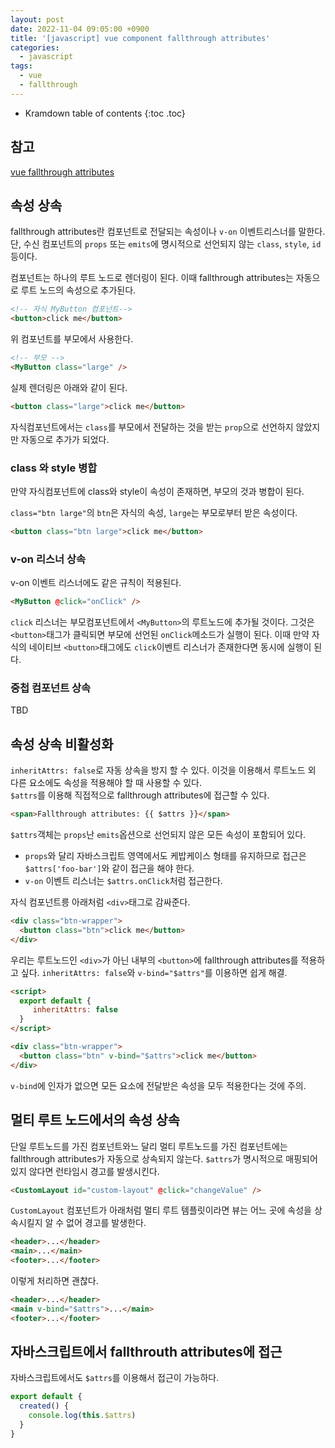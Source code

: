 ```yaml
---
layout: post
date: 2022-11-04 09:05:00 +0900
title: '[javascript] vue component fallthrough attributes'
categories:
  - javascript
tags:
  - vue
  - fallthrough
---
```


* Kramdown table of contents
{:toc .toc}

## 참고

[vue fallthrough attributes](https://vuejs.org/guide/components/attrs.html)


## 속성 상속

fallthrough attributes란 컴포넌트로 전달되는 속성이나 `v-on` 이벤트리스너를 말한다. 단, 수신 컴포넌트의 `props` 또는 `emits`에 명시적으로 선언되지 않는 `class`, `style`, `id` 등이다. 

컴포넌트는 하나의 루트 노드로 렌더링이 된다. 이때 fallthrough attributes는 자동으로 루트 노드의 속성으로 추가된다. 


```html
<!-- 자식 MyButton 컴포넌트--> 
<button>click me</button>
```

위 컴포넌트를 부모에서 사용한다. 

```html
<!-- 부모 -->
<MyButton class="large" />
```

실제 렌더링은 아래와 같이 된다. 

```html
<button class="large">click me</button>
```

자식컴포넌트에서는 `class`를 부모에서 전달하는 것을 받는 `prop`으로 선언하지 않았지만 자동으로 추가가 되었다. 


### class 와 style 병합

만약 자식컴포넌트에 class와 style이 속성이 존재하면, 부모의 것과 병합이 된다. 

`class="btn large"`의 `btn`은 자식의 속성, `large`는 부모로부터 받은 속성이다. 


```html
<button class="btn large">click me</button>
```

### v-on 리스너 상속

v-on 이벤트 리스너에도 같은 규칙이 적용된다. 

```html
<MyButton @click="onClick" />
```

`click` 리스너는 부모컴포넌트에서 `<MyButton>`의 루트노드에  추가될 것이다. 그것은 `<button>`태그가 클릭되면 부모에 선언된 `onClick`메소드가 실행이 된다. 이때 만약 자식의 네이티브 `<button>`태그에도 `click`이벤트 리스너가 존재한다면 동시에 실행이 된다. 

### 중첩 컴포넌트 상속

 TBD


## 속성 상속 비활성화

`inheritAttrs: false`로 자동 상속을 방지 할 수 있다. 이것을 이용해서 루트노드 외 다른 요소에도 속성을 적용해야 할 때 사용할 수 있다.   
`$attrs`를 이용해 직접적으로 fallthrough attributes에 접근할 수 있다. 


```html
<span>Fallthrough attributes: {{ $attrs }}</span>
```

`$attrs`객체는 `props`난 `emits`옵션으로 선언되지 않은 모든 속성이 포함되어 있다.  

- `props`와 달리 자바스크립트 영역에서도 케밥케이스 형태를 유지하므로 접근은 `$attrs['foo-bar']`와 같이 접근을 해야 한다. 
- `v-on` 이벤트 리스너는 `$attrs.onClick`처럼 접근한다. 


자식 컴포넌트릉 아래처럼 `<div>`태그로 감싸준다. 

```html
<div class="btn-wrapper">
  <button class="btn">click me</button>
</div>
```

우리는 루트노드인 `<div>`가 아닌 내부의 `<button>`에 fallthrough attributes를 적용하고 싶다. `inheritAttrs: false`와 `v-bind="$attrs"`를 이용하면 쉽게 해결.

```html
<script>
  export default {
     inheritAttrs: false
  }
</script>

<div class="btn-wrapper">
  <button class="btn" v-bind="$attrs">click me</button>
</div>
```

`v-bind`에 인자가 없으면 모든 요소에 전달받은 속성을 모두 적용한다는 것에 주의.


## 멀티 루트 노드에서의 속성 상속

단일 루트노드를 가진 컴포넌트와느 달리 멀티 루트노드를 가진 컴포넌트에는 fallthrough attributes가 자동으로 상속되지 않는다. `$attrs`가 명시적으로 매핑되어 있지 않다면 런타임시 경고를 발생시킨다. 

```html
<CustomLayout id="custom-layout" @click="changeValue" />
```

`CustomLayout` 컴포넌트가 아래처럼 멀티 루트 템플릿이라면 뷰는 어느 곳에 속성을 상속시킬지 알 수 없어 경고를 발생한다. 

```html
<header>...</header>
<main>...</main>
<footer>...</footer>
```

이렇게 처리하면 괜찮다. 

```html
<header>...</header>
<main v-bind="$attrs">...</main>
<footer>...</footer>
```


## 자바스크립트에서 fallthrouth attributes에 접근

자바스크립트에서도 `$attrs`를 이용해서 접근이 가능하다. 

```js
export default {
  created() {
    console.log(this.$attrs)
  }
}
```